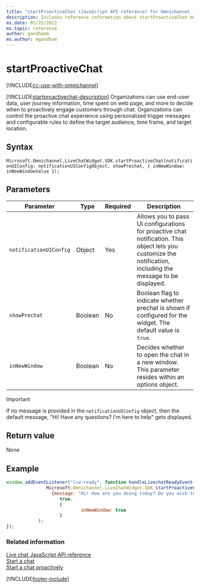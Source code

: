 ```yaml
---
title: "startProactiveChat (JavaScript API reference) for Omnichannel for Customer Service in Dynamics 365 | MicrosoftDocs"
description: Includes reference information about startProactiveChat method, syntax, and parameters in Omnichannel for Customer Service Session API reference."
ms.date: 01/25/2022
ms.topic: reference
author: gandhamm
ms.author: mgandham
---
```

# startProactiveChat

[!INCLUDE[cc-use-with-omnichannel](../../../../includes/cc-use-with-omnichannel.md)]

[!INCLUDE[startproactivechat-description](../includes/startproactivechat-description.md)] Organizations can use end-user data, user journey information, time spent on web page, and more to decide when to proactively engage customers through chat. Organizations can control the proactive chat experience using personalized trigger messages and configurable rules to define the target audience, time frame, and target location.

## Syntax

`Microsoft.Omnichannel.LiveChatWidget.SDK.startProactiveChat(notificationUIConfig: notificationUIConfigObject, showPrechat, { inNewWindow: inNewWindowValue });`

## Parameters

| Parameter | Type | Required | Description |
| ---- | ---- | ---- | ---- |
|`notificationUIConfig`| Object | Yes | Allows you to pass UI configurations for proactive chat notification. This object lets you customize the notification, including the message to be displayed. |
|`showPrechat`| Boolean | No | Boolean flag to indicate whether prechat is shown if configured for the widget. The default value is `true`. |
|`inNewWindow`|Boolean|No|Decides whether to open the chat in a new window. This parameter resides within an options object.|

> [!IMPORTANT]
> If no message is provided in the `notificationUIConfig` object, then the default message, "Hi! Have any questions? I'm here to help" gets displayed.

## Return value

None

## Example

```JavaScript
window.addEventListener("lcw:ready", function handleLivechatReadyEvent(){
               Microsoft.Omnichannel.LiveChatWidget.SDK.startProactiveChat(    
                 {message: "Hi! How are you doing today? Do you wish to start a chat?"},
                    true,
                    {
                            inNewWindow: true
                    }
            );
});
```

### Related information

[Live chat JavaScript API reference](../../omnichannel-reference.md)  
[Start a chat](../../initiate-chat-wait-time.md)  
[Start a chat proactively](../../start-proactive-chat.md)  

[!INCLUDE[footer-include](../../../../includes/footer-banner.md)]
